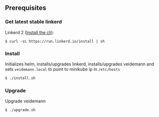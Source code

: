 ## Prerequisites

### Get latest stable linkerd
 
Linkerd 2 ([Install the cli](https://linkerd.io/2/getting-started/#step-1-install-the-cli)):

```$ curl -sL https://run.linkerd.io/install | sh```

### Install

Initializes helm, installs/upgrades linkerd, installs/upgrades veidemann and sets `veidemann.local` to point to minikube ip in `/etc/hosts`

```bash
$ ./install.sh
```

### Upgrade 

Upgrade veidemann

```bash
$ ./upgrade.sh
```
